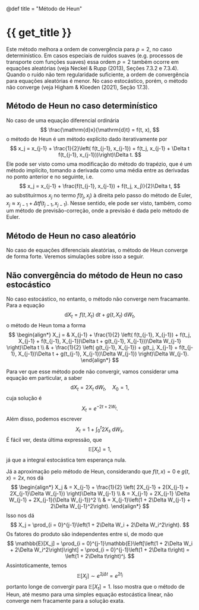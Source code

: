 @def title = "Método de Heun"

# {{ get_title }}

Este método melhora a ordem de convergência para $p = 2,$ no caso determinístico. Em casos especiais de ruídos suaves (e.g. processos de transporte com funções suaves) essa ordem $p = 2$ também ocorre em equações aleatórias (veja Neckel & Rupp (2013), Seções 7.3.2 e 7.3.4). Quando o ruído não tem regularidade suficiente, a ordem de convergência para equações aleatórias é menor. No caso estocástico, porém, o método não converge (veja Higham & Kloeden (2021), Seção 17.3).

## Método de Heun no caso determinístico

No caso de uma equação diferencial ordinária
$$
\frac{\mathrm{d}x}{\mathrm{d}t} = f(t, x),
$$
o método de Heun é um método explícito dado iterativamente por
$$
x_j = x_{j-1} + \frac{1}{2}\left( f(t_{j-1}, x_{j-1}) + f(t_j, x_{j-1} + \Delta t f(t_{j-1}, x_{j-1}))\right)\Delta t.
$$
Ele pode ser visto como uma modificação do método do trapézio, que é um método implícito, tomando a derivada como uma média entre as derivadas no ponto anterior e no seguinte, i.e.
$$
x_j = x_{j-1} + \frac{f(t_{j-1}, x_{j-1}) + f(t_j, x_j)}{2}\Delta t,
$$
ao substituírmos $x_j$ no termo $f(t_j, x_j)$ à direita pelo passo do método de Euler, $x_j \approx x_{j-1} + \Delta t f(t_{j-1}, x_{j-1}).$ Nesse sentido, ele pode ser visto, também, como um método de previsão-correção, onde a previsão é dada pelo método de Euler.

## Método de Heun no caso aleatório

No caso de equações diferenciais aleatórias, o método de Heun converge de forma forte. Veremos simulações sobre isso a seguir.

## Não convergência do método de Heun no caso estocástico

No caso estocástico, no entanto, o método não converge nem fracamante. Para a equação
$$
\mathrm{d}X_t = f(t, X_t)\;\mathrm{d}t + g(t, X_t)\;\mathrm{d}W_t,
$$
o método de Heun toma a forma
$$
\begin{align*}
  X_j = & X_{j-1} + \frac{1}{2} \left( f(t_{j-1}, X_{j-1}) + f(t_j, X_{j-1} + f(t_{j-1}, X_{j-1})\Delta t + g(t_{j-1}, X_{j-1}))\Delta W_{j-1} \right)\Delta t \\
  & + \frac{1}{2} \left( g(t_{j-1}, X_{j-1}) + g(t_j, X_{j-1} + f(t_{j-1}, X_{j-1})\Delta t + g(t_{j-1}, X_{j-1})\Delta W_{j-1}) \right)\Delta W_{j-1}.
\end{align*}
$$

Para ver que esse método pode não convergir, vamos considerar uma equação em particular, a saber
$$
\mathrm{d}X_t = 2X_t\;\mathrm{d}W_t, \quad X_0 = 1,
$$
cuja solução é
$$
X_t = e^{-2t + 2W_t}.
$$
Além disso, podemos escrever
$$
X_t = 1 + \int_0^t 2X_s\;\mathrm{d}W_s.
$$
É fácil ver, desta última expressão, que
$$
\mathbb{E}[X_t] = 1,
$$
já que a integral estocástica tem esperança nula.

Já a aproximação pelo método de Heun, considerando que $f(t, x) = 0$ e $g(t, x) = 2x,$ nos dá
$$
\begin{align*}
X_j & = X_{j-1} + \frac{1}{2} \left( 2X_{j-1} + 2(X_{j-1} + 2X_{j-1}\Delta W_{j-1}) \right)\Delta W_{j-1} \\
& = X_{j-1} + 2X_{j-1} \Delta W_{j-1} + 2X_{j-1}(\Delta W_{j-1})^2 \\
& = X_{j-1}\left(1 + 2\Delta W_{j-1} + 2\Delta W_{j-1}^2\right).
\end{align*}
$$
Isso nos dá
$$
X_j = \prod_{i = 0}^{j-1}\left(1 + 2\Delta W_i + 2\Delta W_i^2\right).
$$
Os fatores do produto são independentes entre si, de modo que
$$
\mathbb{E}[X_j] = \prod_{i = 0}^{j-1}\mathbb{E}\left[\left(1 + 2\Delta W_i + 2\Delta W_i^2\right)\right] = \prod_{i = 0}^{j-1}\left(1 + 2\Delta t\right) = \left(1 + 2\Delta t\right)^j.
$$
Assintoticamente, temos
$$
\mathbb{E}[X_j] \sim e^{2j\Delta t} = e^{2t_j}
$$
portanto longe de convergir para $\mathbb{E}[X_t] = 1.$ Isso mostra que o método de Heun, até mesmo para uma simples equação estocástica linear, não converge nem fracamente para a solução exata.
